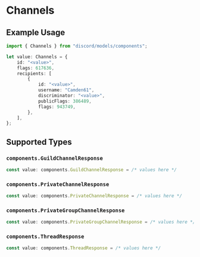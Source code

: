 # Channels

## Example Usage

```typescript
import { Channels } from "discord/models/components";

let value: Channels = {
    id: "<value>",
    flags: 617636,
    recipients: [
        {
            id: "<value>",
            username: "Camden61",
            discriminator: "<value>",
            publicFlags: 386489,
            flags: 943749,
        },
    ],
};
```

## Supported Types

### `components.GuildChannelResponse`

```typescript
const value: components.GuildChannelResponse = /* values here */
```

### `components.PrivateChannelResponse`

```typescript
const value: components.PrivateChannelResponse = /* values here */
```

### `components.PrivateGroupChannelResponse`

```typescript
const value: components.PrivateGroupChannelResponse = /* values here */
```

### `components.ThreadResponse`

```typescript
const value: components.ThreadResponse = /* values here */
```

